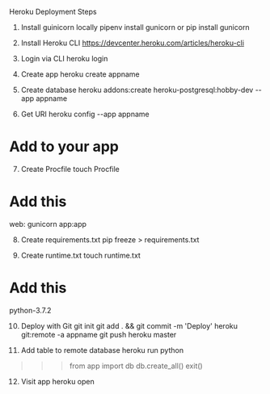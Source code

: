 Heroku Deployment Steps

1) Install guinicorn locally
pipenv install gunicorn
or
pip install gunicorn

2) Install Heroku CLI
https://devcenter.heroku.com/articles/heroku-cli

3) Login via CLI
heroku login

4) Create app
heroku create appname

5) Create database
heroku addons:create heroku-postgresql:hobby-dev --app appname

6) Get URI
heroku config --app appname

# Add to your app
7) Create Procfile
touch Procfile

# Add this
web: gunicorn app:app

8) Create requirements.txt
pip freeze > requirements.txt

9) Create runtime.txt
touch runtime.txt

# Add this
python-3.7.2

10) Deploy with Git
git init
git add . && git commit -m 'Deploy'
heroku git:remote -a appname
git push heroku master

11) Add table to remote database
heroku run python
>>> from app import db
>>> db.create_all()
>>>exit()

12) Visit app
heroku open